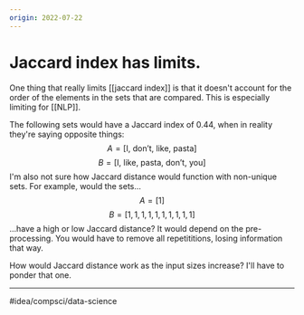 ```yaml
---
origin: 2022-07-22
---
```

# Jaccard index has limits. 
One thing that really limits [[jaccard index]] is that it doesn't account for the order of the elements in the sets that are compared. This is especially limiting for [[NLP]]. 

The following sets would have a Jaccard index of 0.44, when in reality they're saying opposite things:
$$
A = [\text{I, don't, like, pasta}]
$$
$$
B = [\text{I, like, pasta, don't, you}]
$$
I'm also not sure how Jaccard distance would function with non-unique sets. For example, would the sets...
$$
A = [1]
$$
$$
B = [1,1,1,1,1,1,1,1,1,1]
$$
...have a high or low Jaccard distance? It would depend on the pre-processing. You would have to remove all repetititions, losing information that way.

How would Jaccard distance work as the input sizes increase? I'll have to ponder that one.

---
#idea/compsci/data-science 